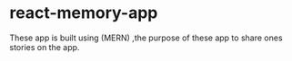 # react-memory-app
These app is built using (MERN) ,the purpose of these app to share ones stories on the app. 
